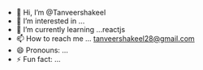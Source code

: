 - 👋 Hi, I’m @Tanveershakeel
- 👀 I’m interested in ...
- 🌱 I’m currently learning ...reactjs
- 📫 How to reach me ... tanveershakeel28@gmail.com
- 😄 Pronouns: ...
- ⚡ Fun fact: ...

<!---
Tanveershakeel/Tanveershakeel is a ✨ special ✨ repository because its `README.md` (this file) appears on your GitHub profile.
You can click the Preview link to take a look at your changes.
--->
